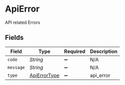 # ApiError

API related Errors


## Fields

| Field                                               | Type                                                | Required                                            | Description                                         |
| --------------------------------------------------- | --------------------------------------------------- | --------------------------------------------------- | --------------------------------------------------- |
| `code`                                              | *String*                                            | :heavy_minus_sign:                                  | N/A                                                 |
| `message`                                           | *String*                                            | :heavy_minus_sign:                                  | N/A                                                 |
| `type`                                              | [ApiErrorType](../../models/shared/ApiErrorType.md) | :heavy_minus_sign:                                  | api_error                                           |